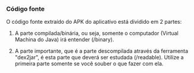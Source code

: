 ### Código fonte

O código fonte extraído do APK do aplicativo está dividido em 2 partes:

1. A parte compilada/binária, ou seja, somente o computador (Virtual Machina do Java) irá entender (/binary).

2. A parte importante, que é a parte descompilada através da ferramenta "dex2jar", é esta parte que deverá ser estudada (/readable). Utilize a primeira parte somente se você souber o que fazer com ela.